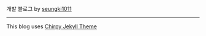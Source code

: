 개발 블로그 by [seungki1011](https://github.com/seungki1011)

---

This blog uses [Chirpy Jekyll Theme](https://github.com/cotes2020/jekyll-theme-chirpy)